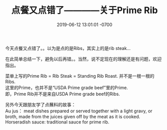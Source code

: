 ﻿---
layout: post
title:  "点餐又点错了————关于Prime Rib"
date:   2019-06-12 13:01:01 -0700
categories: diary
---
今天点餐又点错了。。以为是点的是Ribs，其实上的是rib steak...  
  
在此简单总结一下，避免以后再错。。当然，说不定现在的理解还是有问题，欢迎指出。  
  
菜单上写的Prime Rib = Rib Steak = Standing Rib Roast.
并不是一根一根的Ribs.  
这里的Prime，也并不是“USDA Prime grade beef”里的Prime.  
即，Prime Rib并不是来自USDA Prime grade beef的Ribs.  
  
另外今天跟朋友学了点蘸料的故事：  
Au jus： meat dishes prepared or served together with a light gravy, or broth, made from the juices given off by the meat as it is cooked.  
Horseradish sauce: traditional sauce for prime rib.  